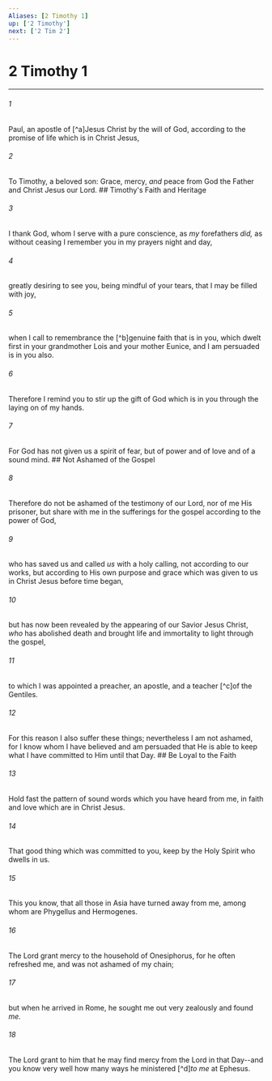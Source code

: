```yaml
---
Aliases: [2 Timothy 1]
up: ['2 Timothy']
next: ['2 Tim 2']
---
```

# 2 Timothy 1

***


###### 1 
Paul, an apostle of [^a]Jesus Christ by the will of God, according to the promise of life which is in Christ Jesus, 

###### 2 
To Timothy, a beloved son: Grace, mercy, _and_ peace from God the Father and Christ Jesus our Lord. ## Timothy's Faith and Heritage 

###### 3 
I thank God, whom I serve with a pure conscience, as _my_ forefathers _did,_ as without ceasing I remember you in my prayers night and day, 

###### 4 
greatly desiring to see you, being mindful of your tears, that I may be filled with joy, 

###### 5 
when I call to remembrance the [^b]genuine faith that is in you, which dwelt first in your grandmother Lois and your mother Eunice, and I am persuaded is in you also. 

###### 6 
Therefore I remind you to stir up the gift of God which is in you through the laying on of my hands. 

###### 7 
For God has not given us a spirit of fear, but of power and of love and of a sound mind. ## Not Ashamed of the Gospel 

###### 8 
Therefore do not be ashamed of the testimony of our Lord, nor of me His prisoner, but share with me in the sufferings for the gospel according to the power of God, 

###### 9 
who has saved us and called _us_ with a holy calling, not according to our works, but according to His own purpose and grace which was given to us in Christ Jesus before time began, 

###### 10 
but has now been revealed by the appearing of our Savior Jesus Christ, _who_ has abolished death and brought life and immortality to light through the gospel, 

###### 11 
to which I was appointed a preacher, an apostle, and a teacher [^c]of the Gentiles. 

###### 12 
For this reason I also suffer these things; nevertheless I am not ashamed, for I know whom I have believed and am persuaded that He is able to keep what I have committed to Him until that Day. ## Be Loyal to the Faith 

###### 13 
Hold fast the pattern of sound words which you have heard from me, in faith and love which are in Christ Jesus. 

###### 14 
That good thing which was committed to you, keep by the Holy Spirit who dwells in us. 

###### 15 
This you know, that all those in Asia have turned away from me, among whom are Phygellus and Hermogenes. 

###### 16 
The Lord grant mercy to the household of Onesiphorus, for he often refreshed me, and was not ashamed of my chain; 

###### 17 
but when he arrived in Rome, he sought me out very zealously and found _me._ 

###### 18 
The Lord grant to him that he may find mercy from the Lord in that Day--and you know very well how many ways he ministered [^d]_to me_ at Ephesus.
